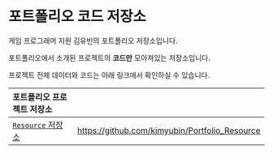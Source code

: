 # 포트폴리오 코드 저장소

게임 프로그래머 지원 김유빈의 포트폴리오 저장소입니다.

포트폴리오에서 소개된 프로젝트의 **코드만** 모아져있는 저장소입니다.

프로젝트 전체 데이터와 코드는 아래 링크에서 확인하실 수 있습니다.



|포트폴리오 프로젝트 저장소||
|:---|:---|
|[```Resource``` 저장소](https://github.com/kimyubin/Portfolio_Resource)|<https://github.com/kimyubin/Portfolio_Resource> |
